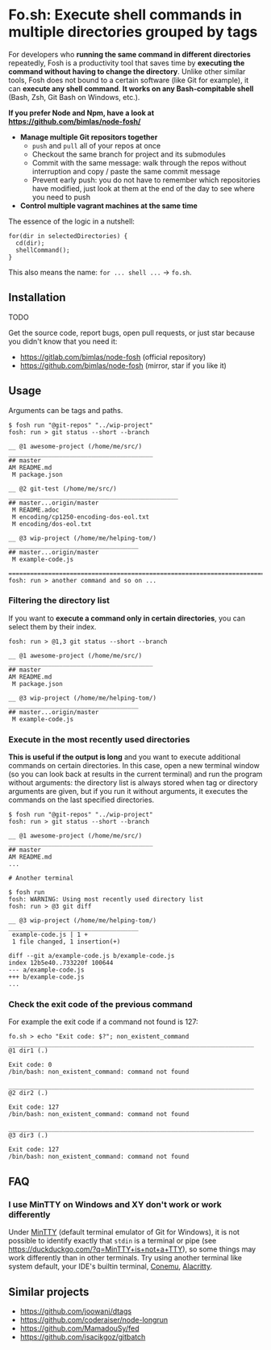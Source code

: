 # Fo.sh: Execute shell commands in multiple directories grouped by tags

For developers who **running the same command in different directories**
repeatedly, Fosh is a productivity tool that saves time by **executing the
command without having to change the directory**. Unlike other similar tools,
Fosh does not bound to a certain software (like Git for example), it can
**execute any shell command**. **It works on any Bash-compitable shell**
(Bash, Zsh, Git Bash on Windows, etc.).

**If you prefer Node and Npm, have a look at
https://github.com/bimlas/node-fosh/**

* **Manage multiple Git repositors together**
  * `push` and `pull` all of your repos at once
  * Checkout the same branch for project and its submodules
  * Commit with the same message: walk through the repos without
    interruption and copy / paste the same commit message
  * Prevent early push: you do not have to remember which repositories have
    modified, just look at them at the end of the day to see where you need to
    push
* **Control multiple vagrant machines at the same time**

The essence of the logic in a nutshell:

```
for(dir in selectedDirectories) {
  cd(dir);
  shellCommand();
}
```

This also means the name: `for ... shell ...` -> `fo.sh`.

## Installation

TODO

Get the source code, report bugs, open pull requests, or just star because
you didn't know that you need it:

* https://gitlab.com/bimlas/node-fosh (official repository)
* https://github.com/bimlas/node-fosh (mirror, star if you like it)

## Usage

Arguments can be tags and paths.

```
$ fosh run "@git-repos" "../wip-project"
fosh: run > git status --short --branch

__ @1 awesome-project (/home/me/src/) ________________________________________
## master
AM README.md
 M package.json

__ @2 git-test (/home/me/src/) _______________________________________________
## master...origin/master
 M README.adoc
 M encoding/cp1250-encoding-dos-eol.txt
 M encoding/dos-eol.txt

__ @3 wip-project (/home/me/helping-tom/) ____________________________________
## master...origin/master
 M example-code.js

==============================================================================
fosh: run > another command and so on ...
```

### Filtering the directory list

If you want to **execute a command only in certain directories**, you can
select them by their index.

```
fosh: run > @1,3 git status --short --branch

__ @1 awesome-project (/home/me/src/) ________________________________________
## master
AM README.md
 M package.json

__ @3 wip-project (/home/me/helping-tom/) ____________________________________
## master...origin/master
 M example-code.js
```

### Execute in the most recently used directories

**This is useful if the output is long** and you want to execute additional
commands on certain directories. In this case, open a new terminal window (so
you can look back at results in the current terminal) and run the program
without arguments: the directory list is always stored when tag or directory
arguments are given, but if you run it without arguments, it executes the
commands on the last specified directories.

```
$ fosh run "@git-repos" "../wip-project"
fosh: run > git status --short --branch

__ @1 awesome-project (/home/me/src/) ________________________________________
## master
AM README.md
...

# Another terminal

$ fosh run
fosh: WARNING: Using most recently used directory list
fosh: run > @3 git diff

__ @3 wip-project (/home/me/helping-tom/) ____________________________________
 example-code.js | 1 +
 1 file changed, 1 insertion(+)

diff --git a/example-code.js b/example-code.js
index 12b5e40..733220f 100644
--- a/example-code.js
+++ b/example-code.js
...
```

### Check the exit code of the previous command

For example the exit code if a command not found is 127:

```
fo.sh > echo "Exit code: $?"; non_existent_command
____________________________________________________________________
@1 dir1 (.)

Exit code: 0
/bin/bash: non_existent_command: command not found

____________________________________________________________________
@2 dir2 (.)

Exit code: 127
/bin/bash: non_existent_command: command not found

____________________________________________________________________
@3 dir3 (.)

Exit code: 127
/bin/bash: non_existent_command: command not found
```

## FAQ

### I use MinTTY on Windows and XY don't work or work differently

Under [MinTTY](https://mintty.github.io/) (default terminal emulator of Git
for Windows), it is not possible to identify exactly that `stdin` is a
terminal or pipe (see https://duckduckgo.com/?q=MinTTY+is+not+a+TTY), so
some things may work differently than in other terminals. Try using another
terminal like system default, your IDE's builtin terminal,
[Conemu](https://conemu.github.io/),
[Alacritty](https://github.com/jwilm/alacritty).

## Similar projects

* https://github.com/joowani/dtags
* https://github.com/coderaiser/node-longrun
* https://github.com/MamadouSy/fed
* https://github.com/isacikgoz/gitbatch
